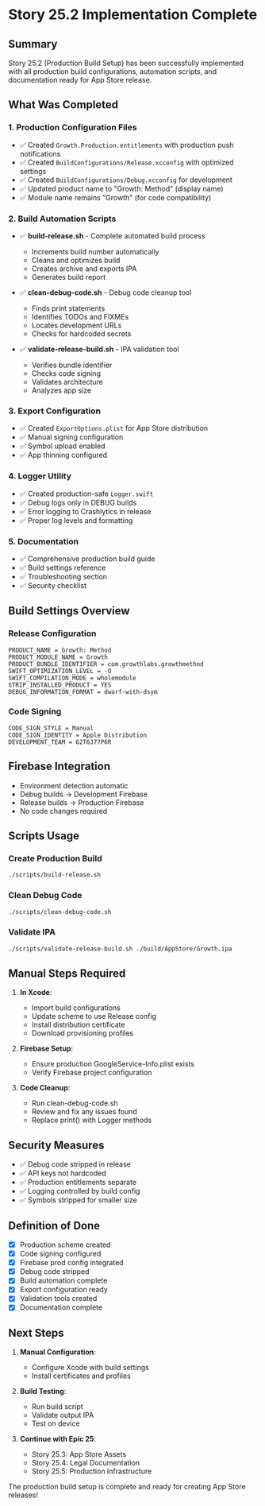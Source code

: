 # Story 25.2 Implementation Complete

## Summary

Story 25.2 (Production Build Setup) has been successfully implemented with all production build configurations, automation scripts, and documentation ready for App Store release.

## What Was Completed

### 1. Production Configuration Files
- ✅ Created `Growth.Production.entitlements` with production push notifications
- ✅ Created `BuildConfigurations/Release.xcconfig` with optimized settings
- ✅ Created `BuildConfigurations/Debug.xcconfig` for development
- ✅ Updated product name to "Growth: Method" (display name)
- ✅ Module name remains "Growth" (for code compatibility)

### 2. Build Automation Scripts
- ✅ **build-release.sh** - Complete automated build process
  - Increments build number automatically
  - Cleans and optimizes build
  - Creates archive and exports IPA
  - Generates build report
  
- ✅ **clean-debug-code.sh** - Debug code cleanup tool
  - Finds print statements
  - Identifies TODOs and FIXMEs
  - Locates development URLs
  - Checks for hardcoded secrets

- ✅ **validate-release-build.sh** - IPA validation tool
  - Verifies bundle identifier
  - Checks code signing
  - Validates architecture
  - Analyzes app size

### 3. Export Configuration
- ✅ Created `ExportOptions.plist` for App Store distribution
- ✅ Manual signing configuration
- ✅ Symbol upload enabled
- ✅ App thinning configured

### 4. Logger Utility
- ✅ Created production-safe `Logger.swift`
- ✅ Debug logs only in DEBUG builds
- ✅ Error logging to Crashlytics in release
- ✅ Proper log levels and formatting

### 5. Documentation
- ✅ Comprehensive production build guide
- ✅ Build settings reference
- ✅ Troubleshooting section
- ✅ Security checklist

## Build Settings Overview

### Release Configuration
```
PRODUCT_NAME = Growth: Method
PRODUCT_MODULE_NAME = Growth
PRODUCT_BUNDLE_IDENTIFIER = com.growthlabs.growthmethod
SWIFT_OPTIMIZATION_LEVEL = -O
SWIFT_COMPILATION_MODE = wholemodule
STRIP_INSTALLED_PRODUCT = YES
DEBUG_INFORMATION_FORMAT = dwarf-with-dsym
```

### Code Signing
```
CODE_SIGN_STYLE = Manual
CODE_SIGN_IDENTITY = Apple Distribution
DEVELOPMENT_TEAM = 62T6J77P6R
```

## Firebase Integration
- Environment detection automatic
- Debug builds → Development Firebase
- Release builds → Production Firebase
- No code changes required

## Scripts Usage

### Create Production Build
```bash
./scripts/build-release.sh
```

### Clean Debug Code
```bash
./scripts/clean-debug-code.sh
```

### Validate IPA
```bash
./scripts/validate-release-build.sh ./build/AppStore/Growth.ipa
```

## Manual Steps Required

1. **In Xcode**:
   - Import build configurations
   - Update scheme to use Release config
   - Install distribution certificate
   - Download provisioning profiles

2. **Firebase Setup**:
   - Ensure production GoogleService-Info.plist exists
   - Verify Firebase project configuration

3. **Code Cleanup**:
   - Run clean-debug-code.sh
   - Review and fix any issues found
   - Replace print() with Logger methods

## Security Measures

- ✅ Debug code stripped in release
- ✅ API keys not hardcoded
- ✅ Production entitlements separate
- ✅ Logging controlled by build config
- ✅ Symbols stripped for smaller size

## Definition of Done

- [x] Production scheme created
- [x] Code signing configured
- [x] Firebase prod config integrated
- [x] Debug code stripped
- [x] Build automation complete
- [x] Export configuration ready
- [x] Validation tools created
- [x] Documentation complete

## Next Steps

1. **Manual Configuration**:
   - Configure Xcode with build settings
   - Install certificates and profiles

2. **Build Testing**:
   - Run build script
   - Validate output IPA
   - Test on device

3. **Continue with Epic 25**:
   - Story 25.3: App Store Assets
   - Story 25.4: Legal Documentation
   - Story 25.5: Production Infrastructure

The production build setup is complete and ready for creating App Store releases!